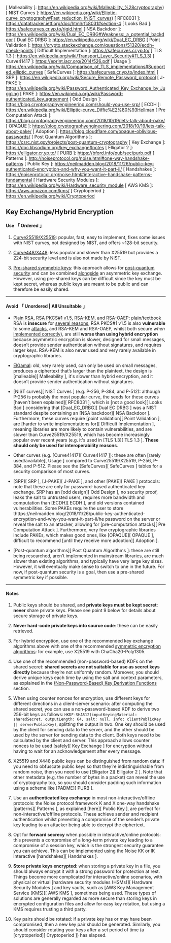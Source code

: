 [ Curve25519 ]: https://en.wikipedia.org/wiki/Curve25519
[ Curve448 ]: https://en.wikipedia.org/wiki/Curve448
[ Pre Shared Keys ]: https://en.wikipedia.org/wiki/Pre-shared_key
[ Post Quantum Security ]: https://media.defense.gov/2021/Aug/04/2002821837/-1/-1/1/Quantum_FAQs_20210804.PDF
[ Asymmetric Key Exchange ]: https://www.wireguard.com/protocol/#key-exchange-and-data-packets
[ Plain RSA ]: https://en.wikipedia.org/wiki/RSA_(cryptosystem)#Attacks_against_plain_RSA
[ RSA PKCS ]: https://en.wikipedia.org/wiki/RSA_(cryptosystem)#Padding_schemes
[ RSA KEM ]: https://en.wikipedia.org/wiki/Key_encapsulation
[ RSA OAEP ]: https://en.wikipedia.org/wiki/Optimal_asymmetric_encryption_padding
[ Protecting RSA ]: https://paragonie.com/blog/2018/04/protecting-rsa-based-protocols-against-adaptive-chosen-ciphertext-attack
[ ElGamal ]: https://en.wikipedia.org/wiki/ElGamal_encryption
[ Malleability ]: https://en.wikipedia.org/wiki/Malleability_%28cryptography)
[ NIST Curves ]: https://en.wikipedia.org/wiki/Elliptic-curve_cryptography#Fast_reduction_(NIST_curves)
[ RFC8031 ]: https://datatracker.ietf.org/doc/html/rfc8031#section-4
[ Looks Bad ]: https://safecurves.cr.yp.to/rigid.html
[ NSA Backdoor ]: https://en.wikipedia.org/wiki/Dual_EC_DRBG#Weakness:_a_potential_backdoor
[ Dual EC DRBG ]: https://en.wikipedia.org/wiki/Dual_EC_DRBG
[ Point Validation ]: https://crypto.stackexchange.com/questions/51320/ecdh-check-points
[ Difficult Implementation ]: https://safecurves.cr.yp.to/
[ TLS 1.3 ]: https://en.wikipedia.org/wiki/Transport_Layer_Security#TLS_1.3)
[ Curve41417 ]: https://eprint.iacr.org/2014/526.pdf
[ Usage ]: https://en.wikipedia.org/wiki/Comparison_of_TLS_implementations#Supported_elliptic_curves
[ SafeCurves ]: https://safecurves.cr.yp.to/index.html
[ SRP ]: https://en.wikipedia.org/wiki/Secure_Remote_Password_protocol
[ J-PAKE ]: https://en.wikipedia.org/wiki/Password_Authenticated_Key_Exchange_by_Juggling
[ PAKE ]: https://en.wikipedia.org/wiki/Password-authenticated_key_agreement
[ Odd Design ]: https://blog.cryptographyengineering.com/should-you-use-srp/
[ ECDH ]: https://en.wikipedia.org/wiki/Elliptic-curve_Diffie%E2%80%93Hellman
[ Pre Computation Attack ]: https://blog.cryptographyengineering.com/2018/10/19/lets-talk-about-pake/
[ OPAQUE ]: https://blog.cryptographyengineering.com/2018/10/19/lets-talk-about-pake/
[ Adoption ]: https://blog.cloudflare.com/opaque-oblivious-passwords/
[ Post Quantum Algorithms ]: https://csrc.nist.gov/projects/post-quantum-cryptography
[ Key Exchange ]: https://doc.libsodium.org/key_exchange#notes
[ Elligator 2 ]: https://elligator.cr.yp.to/
[ PURB ]: https://bford.info/pub/sec/purb.pdf
[ Patterns ]: http://noiseprotocol.org/noise.html#one-way-handshake-patterns
[ Public Key ]: https://neilmadden.blog/2018/11/26/public-key-authenticated-encryption-and-why-you-want-it-part-ii/
[ Handshakes ]: https://noiseprotocol.org/noise.html#interactive-handshake-patterns-fundamental
[ Hardware Security Modules ]: https://en.wikipedia.org/wiki/Hardware_security_module
[ AWS KMS ]: https://aws.amazon.com/kms/
[ Cryptoperiod ]: https://en.wikipedia.org/wiki/Cryptoperiod



## Key Exchange/Hybrid Encryption


#### Use 「 Ordered 」

1. [Curve25519/X25519][ Curve25519 ]: popular, fast, easy to implement, fixes some issues with NIST curves, not designed by NIST, and offers ~128-bit security.

2. [Curve448/X448][ Curve448 ]: less popular and slower than X25519 but provides a 224-bit security level and is also not made by NIST.

3. [Pre-shared symmetric keys][ Pre Shared Keys ]: this approach allows for [post-quantum security][ Post Quantum Security ] and can be combined [alongside][ Asymmetric Key Exchange ] an asymmetric key exchange. However, using pre-shared keys can be difficult since the key must be kept secret, whereas public keys are meant to be public and can therefore be easily shared.


---

#### Avoid 「 Unordered | All Unsuitable 」

- [Plain RSA][ Plain RSA ], [RSA PKCS#1 v1.5][ RSA PKCS ], [RSA-KEM][ RSA KEM ], and [RSA-OAEP][ RSA OAEP ]: plain/textbook RSA is **insecure** for [several reasons][ Plain RSA ], RSA PKCS#1 v1.5 is also **vulnerable** to some [attacks][ RSA PKCS ], and RSA-KEM and RSA-OAEP, whilst both secure *when* [implemented correctly][ Protecting RSA ]), are still **worse than using hybrid encryption** because asymmetric encryption is slower, designed for small messages, doesn’t provide sender authentication without signatures, and requires larger keys. RSA-KEM is also never used and very rarely available in cryptographic libraries.

- [ElGamal][ ElGamal ]: old, very rarely used, can only be used on small messages, produces a ciphertext that’s larger than the plaintext, the design is [malleable][ Malleability ], it's slower than hybrid encryption, and it doesn’t provide sender authentication without signatures.

- [NIST curves][ NIST Curves ] (e.g. P-256, P-384, and P-512): although P-256 is probably the most popular curve, the seeds for these curves [haven’t been explained][ RFC8031 ], which is [not a good look][ Looks Bad ] considering that [Dual_EC_DRBG][ Dual EC DRBG ] was a NIST standard despite containing an [NSA backdoor][ NSA Backdoor ]. Furthermore, these curves require [point validation][ Point Validation ], are [harder to write implementations for][ Difficult Implementation ], meaning libraries are more likely to contain vulnerabilities, and are slower than Curve25519/X25519, which has become increasingly popular over recent years (e.g. it's used in [TLS 1.3][ TLS 1.3 ]. **These should only be used for interoperability reasons**.

- Other curves (e.g. [Curve41417][ Curve41417 ]): these are often [rarely used/available][ Usage ] compared to Curve25519/X25519, P-256, P-384, and P-512. Please see the [SafeCurves][ SafeCurves ] tables for a security comparison of most curves.

- [SRP][ SRP ], [J-PAKE][ J-PAKE ], and other [PAKE][ PAKE ] protocols: note that these are only for password-based authenticated key exchange. SRP has an [odd design][ Odd Design ], no security proof, leaks the salt to untrusted users, requires more bandwidth and computation than [ECDH][ ECDH ], and old versions contained vulnerabilities. Some PAKEs require the user to store thttps://neilmadden.blog/2018/11/26/public-key-authenticated-encryption-and-why-you-want-it-part-ii/he password on the server or reveal the salt to an attacker, allowing for [pre-computation attacks][ Pre Computation Attack ]. Furthermore, very few cryptographic libraries include PAKEs, which makes good ones, like [OPAQUE][ OPAQUE ], difficult to recommend [until they receive more adoption][ Adoption ].

- [Post-quantum algorithms][ Post Quantum Algorithms ]: these are still being researched, aren’t implemented in mainstream libraries, are much slower than existing algorithms, and typically have very large key sizes. However, it will eventually make sense to switch to one in the future. For now, if post-quantum security is a goal, then use a pre-shared symmetric key if possible.


---

#### Notes

1. Public keys should be shared, and **private keys must be kept secret**: **never** share private keys. Please see point 9 below for details about secure storage of private keys.

2. **Never hard-code private keys into source code**: these can be easily retrieved.

3. For hybrid encryption, use one of the recommended key exchange algorithms above with one of the recommended [symmetric encryption algorithms](#symmetric-encryption): for example, use X25519 with ChaCha20-Poly1305.

4. Use one of the recommended (non-password-based) KDFs on the shared secret: **shared secrets are not suitable for use as secret keys directly** because they’re not uniformly random. Moreover, you should derive unique keys each time by using the salt and context parameters, as explained in the [(Non-Password-Based) Key Derivation Functions](#non-password-based-key-derivation-functions) section.

5. When using counter nonces for encryption, use different keys for different directions in a client-server scenario: after computing the shared secret, you can use a non-password-based KDF to derive two 256-bit keys as follows: `HKDF-SHA512(inputKeyingMaterial: sharedSecret, outputLength: 64, salt: null, info: clientPublicKey || serverPublicKey)`, splitting the output in two. One key should be used by the client for sending data to the server, and the other should be used by the server for sending data to the client. Both keys need to be calculated by the client and server. This approach allows counter nonces to be used [safely][ Key Exchange ] for encryption without having to wait for an acknowledgement after every message.

6. X25519 and X448 public keys can be distinguished from random data: if you need to obfuscate public keys so that they’re indistinguishable from random noise, then you need to use [Elligator 2][ Elligator 2 ]. Note that other metadata (e.g. the number of bytes in a packet) can reveal the use of cryptography too, so you should consider padding such information using a scheme like [PADME][ PURB ].

7. Use an **authenticated key exchange** in most non-interactive/offline protocols: the Noise protocol framework K and X one-way handshake [patterns][ Patterns ], as explained [here][ Public Key ], are perfect for non-interactive/offline protocols. These achieve sender and recipient authentication whilst preventing a compromise of the sender’s private key leading to an attacker being able to decrypt the ciphertext.

8. Opt for **forward secrecy** when possible in interactive/online protocols: this prevents a compromise of a long-term private key leading to a compromise of a session key, which is the strongest security guarantee you can achieve. This can be implemented using the Noise KK or IK interactive [handshakes][ Handshakes ].

9. **Store private keys encrypted**: when storing a private key in a file, you should always encrypt it with a strong password for protection at rest. Things become more complicated for interactive/online scenarios, with physical or virtual [hardware security modules (HSMs)][ Hardware Security Modules ] and key vaults, such as [AWS Key Management Service (KMS)][ AWS KMS ], sometimes being used. These types of solutions are generally regarded as more secure than storing keys in encrypted configuration files and allow for easy key rotation, but using a KMS requires trusting a third party.

10. Key pairs should be rotated: if a private key has or may have been compromised, then a new key pair should be generated. Similarly, you should consider rotating your keys after a set period of time (a [cryptoperiod][ Cryptoperiod ]) has elapsed.
